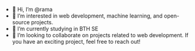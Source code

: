 - 👋 Hi, I’m @rama
- 👀 I’m interested in web development, machine learning, and open-source projects.
- 🌱 I’m currently studying in BTH SE
- 💞️ I’m looking to collaborate on projects related to web development. If you have an exciting project, feel free to reach out!
<!---
ramamubaied/ramamubaied is a ✨ special ✨ repository because its `README.md` (this file) appears on your GitHub profile.
You can click the Preview link to take a look at your changes.
--->
